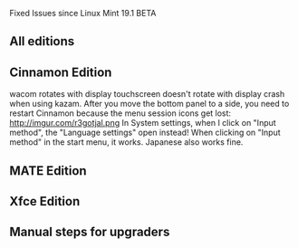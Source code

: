 Fixed Issues since Linux Mint 19.1 BETA

All editions
------------

Cinnamon Edition
----------------

wacom rotates with display
touchscreen doesn't rotate with display
crash when using kazam.
After you move the bottom panel to a side, you need to restart Cinnamon because the menu session icons get lost: http://imgur.com/r3gotjal.png
In System settings, when I click on "Input method", the "Language settings" open instead! When clicking on "Input method" in the start menu, it works. Japanese also works fine.

MATE Edition
------------

Xfce Edition
------------

Manual steps for upgraders
--------------------------
